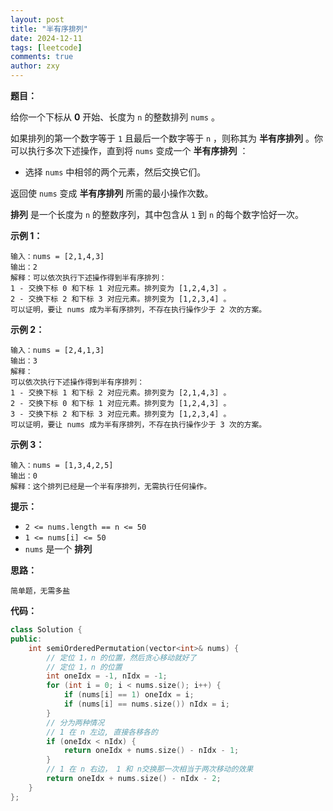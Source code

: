 ```yaml
---
layout: post
title: "半有序排列"
date: 2024-12-11
tags: [leetcode]
comments: true
author: zxy
---
```


**题目：**

给你一个下标从 **0** 开始、长度为 `n` 的整数排列 `nums` 。

如果排列的第一个数字等于 `1` 且最后一个数字等于 `n` ，则称其为 **半有序排列** 。你可以执行多次下述操作，直到将 `nums` 变成一个 **半有序排列** ：

- 选择 `nums` 中相邻的两个元素，然后交换它们。

返回使 `nums` 变成 **半有序排列** 所需的最小操作次数。

**排列** 是一个长度为 `n` 的整数序列，其中包含从 `1` 到 `n` 的每个数字恰好一次。

**示例 1：**

```
输入：nums = [2,1,4,3]
输出：2
解释：可以依次执行下述操作得到半有序排列：
1 - 交换下标 0 和下标 1 对应元素。排列变为 [1,2,4,3] 。
2 - 交换下标 2 和下标 3 对应元素。排列变为 [1,2,3,4] 。
可以证明，要让 nums 成为半有序排列，不存在执行操作少于 2 次的方案。
```

**示例 2：**

```
输入：nums = [2,4,1,3]
输出：3
解释：
可以依次执行下述操作得到半有序排列：
1 - 交换下标 1 和下标 2 对应元素。排列变为 [2,1,4,3] 。
2 - 交换下标 0 和下标 1 对应元素。排列变为 [1,2,4,3] 。
3 - 交换下标 2 和下标 3 对应元素。排列变为 [1,2,3,4] 。
可以证明，要让 nums 成为半有序排列，不存在执行操作少于 3 次的方案。
```

**示例 3：**

```
输入：nums = [1,3,4,2,5]
输出：0
解释：这个排列已经是一个半有序排列，无需执行任何操作。
```

**提示：**

- `2 <= nums.length == n <= 50`
- `1 <= nums[i] <= 50`
- `nums` 是一个 **排列**

**思路：**

```
简单题，无需多盐
```

**代码：**

```cpp
class Solution {
public:
    int semiOrderedPermutation(vector<int>& nums) {
        // 定位 1，n 的位置，然后贪心移动就好了
        // 定位 1，n 的位置
        int oneIdx = -1, nIdx = -1;
        for (int i = 0; i < nums.size(); i++) {
            if (nums[i] == 1) oneIdx = i;
            if (nums[i] == nums.size()) nIdx = i;
        }
        // 分为两种情况
        // 1 在 n 左边, 直接各移各的
        if (oneIdx < nIdx) {
            return oneIdx + nums.size() - nIdx - 1;
        }
        // 1 在 n 右边， 1 和 n交换那一次相当于两次移动的效果
        return oneIdx + nums.size() - nIdx - 2;
    }
};
```
